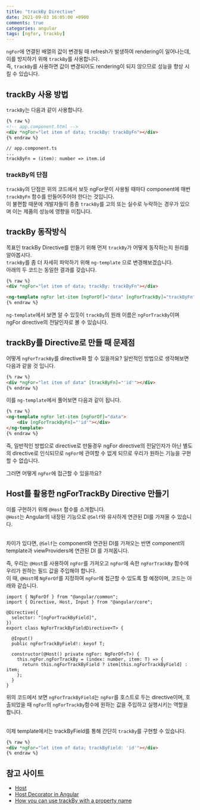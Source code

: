 ```yaml
---
title: "trackBy Directive"
date: 2021-09-03 16:05:00 +0900
comments: true
categories: angular
tags: [ngfor, trackby]
---
```



`ngFor`에 연결된 배열의 값이 변경될 때 refresh가 발생하여 rendering이 일어나는데, 이를 방지하기 위해 `trackBy`를 사용합니다.<br/>
즉, `trackBy`를 사용하면 값이 변경되어도 rendering이 되지 않으므로 성능을 향상 시킬 수 있습니다.<br/>


## trackBy 사용 방법
`trackBy`는 다음과 같이 사용합니다. 

```html
{% raw %}
<!-- app.component.html -->
<div *ngFor="let item of data; trackBy: trackByFn"></div>
{% endraw %}
```

```tsx
// app.component.ts
...
trackByFn = (item): number => item.id
```

### trackBy의 단점
`trackBy`의 단점은 위의 코드에서 보듯 ngFor문이 사용될 때마다 component에 매번 `trackByFn` 함수를 만들어주어야 한다는 것입니다. <br/>
이 불편함 때문에 개발자들이 종종 `trackBy`를 고의 또는 실수로 누락하는 경우가 있으며 이는 제품의 성능에 영향을 미칩니다.<br/>

## trackBy 동작방식
목표인 trackBy Directive를 만들기 위해 먼저 `trackBy`가 어떻게 동작하는지 원리를 알아봅시다. <br/>
`trackBy`를 좀 더 자세히 파악하기 위해 `ng-template` 으로 변경해보겠습니다.<br/>
아래의 두 코드는 동일한 결과를 갖습니다.

```html
{% raw %}
<div *ngFor="let item of data; trackBy: trackByFn"></div>

<ng-template ngFor let-item [ngForOf]="data" [ngForTrackBy]="trackByFn"></ng-template>
{% endraw %}
```

`ng-template`에서 보면 알 수 있듯이 `trackBy`의 원래 이름은 `ngForTrackBy`이며 ngFor directive의 전달인자로 볼 수 있습니다.


## trackBy를 Directive로 만들 때 문제점

 어떻게 `ngForTrackBy`를 directive화 할 수 있을까요? 일반적인 방법으로 생각해보면 다음과 같을 것 입니다.

```html
{% raw %}
<div *ngFor="let item of data" [trackByFn]="'id'"></div>
{% endraw %}
```

이를 `ng-template`에서 풀어보면 다음과 같이 됩니다.

```html
{% raw %}
<ng-template ngFor let-item [ngForOf]="data">
	<div [ngForTrackByFn]="'id'"></div>
</ng-template>
{% endraw %}
```

즉, 일반적인 방법으로 directive로 만들경우 ngFor directive의 전달인자가 아닌 별도의 directive로 인식되므로 `ngFor`에 관여할 수 없게 되므로 우리가 원하는 기능을 구현할 수 없습니다. <br/>

그러면 어떻게 `ngFor`에 접근할 수 있을까요?<br/>


## Host를 활용한 ngForTrackBy Directive 만들기
이를 구현하기 위해 `@Host` 함수를 소개합니다.<br/>
`@Host`는 Angular의 내장된 기능으로 `@Self`와 유사하게 연관된 DI를 가져올 수 있습니다. <br/><br/>

차이가 있다면, `@Self`는 component와 연관된 DI를 가져오는 반면 component의 template과 viewProviders에 연관된 DI 를 가져옵니다. <br/>

즉, 우리는 `@Host`를 사용하여 `ngFor`를 가져오고 `ngFor`에 속한 `ngForTrackBy` 함수에 우리가 원하는 필드 값을 주입해야 합니다.<br/>
이 때, `@Host`에 `NgForOf`를 지정하여 `ngFor`에 접근할 수 있도록 할 예정이며, 코드는 아래와 같습니다.<br/>

```tsx
import { NgForOf } from "@angular/common";
import { Directive, Host, Input } from "@angular/core";

@Directive({
  selector: "[ngForTrackByField]",
})
export class NgForTrackByFieldDirective<T> {
  
  @Input()
  public ngForTrackByField!: keyof T;

  constructor(@Host() private ngFor: NgForOf<T>) {
    this.ngFor.ngForTrackBy = (index: number, item: T) => {
      return this.ngForTrackByField ? item[this.ngForTrackByField] : item;
    };
  }
}
```

위의 코드에서 보면 `ngForTrackByField`는 `ngFor`를 호스트로 두는 directive이며, 호출되었을 때 `ngFor`의 `ngForTrackBy`함수에 원하는 값을 주입하고 실행시키는 역할을 합니다.<br/><br/>

이제 template에서는 trackByField를 통해 간단히 `trackBy`를 구현할 수 있습니다.<br/>

```html
{% raw %}
<div *ngFor="let item of data; trackByField: 'id'"></div>
{% endraw %}
```



## 참고 사이트
- [Host](https://angular.io/api/core/Host)
- [Host Decorator in Angular](https://www.tektutorialshub.com/angular/host-decorator-in-angular/)
- [How you can use trackBy with a property name](https://medium.com/@ingobrk/here-is-how-you-can-use-trackby-with-a-property-name-ec3bbba8fa75)


